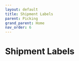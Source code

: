 ```yaml
---
layout: default
title: Shipment Labels
parent: Picking
grand_parent: Home
nav_order: 6
---
```


# Shipment Labels 